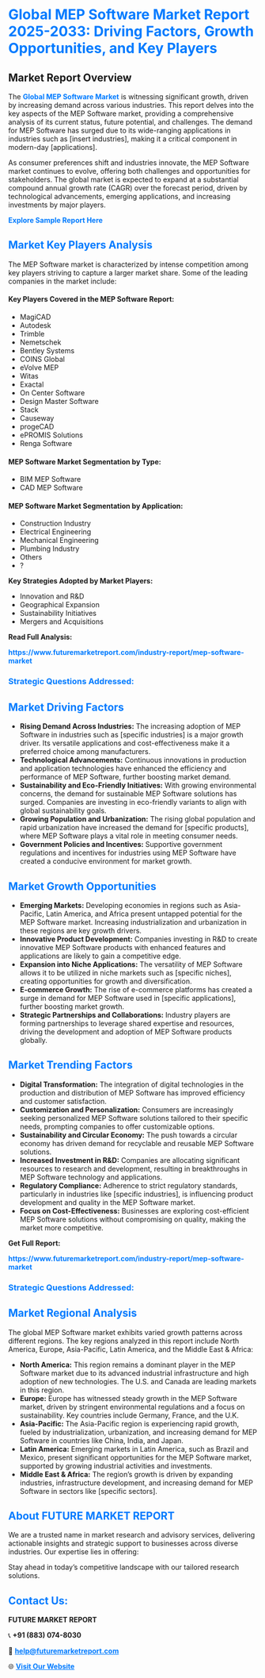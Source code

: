 <h1 style="color: #007BFF;">Global MEP Software Market Report 2025-2033: Driving Factors, Growth Opportunities, and Key Players</h1>

<section id="overview">
<h2>Market Report Overview</h2>
<p>The <a href="https://www.futuremarketreport.com/industry-report/mep-software-market" style="color: #007BFF; text-decoration: none;"><strong>Global MEP Software Market</strong></a> is witnessing significant growth, driven by increasing demand across various industries. This report delves into the key aspects of the MEP Software market, providing a comprehensive analysis of its current status, future potential, and challenges. The demand for MEP Software has surged due to its wide-ranging applications in industries such as [insert industries], making it a critical component in modern-day [applications].</p>
<p>As consumer preferences shift and industries innovate, the MEP Software market continues to evolve, offering both challenges and opportunities for stakeholders. The global market is expected to expand at a substantial compound annual growth rate (CAGR) over the forecast period, driven by technological advancements, emerging applications, and increasing investments by major players.</p>
</section>

<section id="overview">
<p><a href="https://www.futuremarketreport.com/request-sample/reportId=27388" style="color: #007BFF; text-decoration: none;"><strong>Explore Sample Report Here</strong></a></p>
</section>

<section id="key-players">
<h2 style="color: #007BFF;">Market Key Players Analysis</h2>
<p>The MEP Software market is characterized by intense competition among key players striving to capture a larger market share. Some of the leading companies in the market include:</p>
<h4>Key Players Covered in the MEP Software Report:</h4>
<ul><li>MagiCAD</li><li>Autodesk</li><li>Trimble</li><li>Nemetschek</li><li>Bentley Systems</li><li>COINS Global</li><li>eVolve MEP</li><li>Witas</li><li>Exactal</li><li>On Center Software</li><li>Design Master Software</li><li>Stack</li><li>Causeway</li><li>progeCAD</li><li>ePROMIS Solutions</li><li>Renga Software</li></ul>
<h4>MEP Software Market Segmentation by Type:</h4>
<ul><li>BIM MEP Software</li><li>CAD MEP Software</li></ul>

<h4>MEP Software Market Segmentation by Application:</h4>
<ul><li>Construction Industry</li><li>Electrical Engineering</li><li>Mechanical Engineering</li><li>Plumbing Industry</li><li>Others</li><li>?</li></ul>
<p><strong>Key Strategies Adopted by Market Players:</strong></p>
<ul>
<li>Innovation and R&D</li>
<li>Geographical Expansion</li>
<li>Sustainability Initiatives</li>
<li>Mergers and Acquisitions</li>
</ul>
</section>

<section>
<p><strong>Read Full Analysis: </strong></p><a href="https://www.futuremarketreport.com/industry-report/mep-software-market" style="color: #007BFF; text-decoration: none;"><strong>https://www.futuremarketreport.com/industry-report/mep-software-market</strong></a>
<h3 style="color: #007BFF;">Strategic Questions Addressed:</h3>
</section>

<section id="driving-factors">
<h2 style="color: #007BFF;">Market Driving Factors</h2>
<ul>
<li><strong>Rising Demand Across Industries:</strong> The increasing adoption of MEP Software in industries such as [specific industries] is a major growth driver. Its versatile applications and cost-effectiveness make it a preferred choice among manufacturers.</li>
<li><strong>Technological Advancements:</strong> Continuous innovations in production and application technologies have enhanced the efficiency and performance of MEP Software, further boosting market demand.</li>
<li><strong>Sustainability and Eco-Friendly Initiatives:</strong> With growing environmental concerns, the demand for sustainable MEP Software solutions has surged. Companies are investing in eco-friendly variants to align with global sustainability goals.</li>
<li><strong>Growing Population and Urbanization:</strong> The rising global population and rapid urbanization have increased the demand for [specific products], where MEP Software plays a vital role in meeting consumer needs.</li>
<li><strong>Government Policies and Incentives:</strong> Supportive government regulations and incentives for industries using MEP Software have created a conducive environment for market growth.</li>
</ul>
</section>

<section id="growth-opportunities">
<h2 style="color: #007BFF;">Market Growth Opportunities</h2>
<ul>
<li><strong>Emerging Markets:</strong> Developing economies in regions such as Asia-Pacific, Latin America, and Africa present untapped potential for the MEP Software market. Increasing industrialization and urbanization in these regions are key growth drivers.</li>
<li><strong>Innovative Product Development:</strong> Companies investing in R&D to create innovative MEP Software products with enhanced features and applications are likely to gain a competitive edge.</li>
<li><strong>Expansion into Niche Applications:</strong> The versatility of MEP Software allows it to be utilized in niche markets such as [specific niches], creating opportunities for growth and diversification.</li>
<li><strong>E-commerce Growth:</strong> The rise of e-commerce platforms has created a surge in demand for MEP Software used in [specific applications], further boosting market growth.</li>
<li><strong>Strategic Partnerships and Collaborations:</strong> Industry players are forming partnerships to leverage shared expertise and resources, driving the development and adoption of MEP Software products globally.</li>
</ul>
</section>

<section id="trending-factors">
<h2 style="color: #007BFF;">Market Trending Factors</h2>
<ul>
<li><strong>Digital Transformation:</strong> The integration of digital technologies in the production and distribution of MEP Software has improved efficiency and customer satisfaction.</li>
<li><strong>Customization and Personalization:</strong> Consumers are increasingly seeking personalized MEP Software solutions tailored to their specific needs, prompting companies to offer customizable options.</li>
<li><strong>Sustainability and Circular Economy:</strong> The push towards a circular economy has driven demand for recyclable and reusable MEP Software solutions.</li>
<li><strong>Increased Investment in R&D:</strong> Companies are allocating significant resources to research and development, resulting in breakthroughs in MEP Software technology and applications.</li>
<li><strong>Regulatory Compliance:</strong> Adherence to strict regulatory standards, particularly in industries like [specific industries], is influencing product development and quality in the MEP Software market.</li>
<li><strong>Focus on Cost-Effectiveness:</strong> Businesses are exploring cost-efficient MEP Software solutions without compromising on quality, making the market more competitive.</li>
</ul>
</section>

<section>
<p><strong>Get Full Report: </strong></p><a href="https://www.futuremarketreport.com/industry-report/mep-software-market" style="color: #007BFF; text-decoration: none;"><strong>https://www.futuremarketreport.com/industry-report/mep-software-market</strong></a>
<h3 style="color: #007BFF;">Strategic Questions Addressed:</h3>
</section>


<section id="regional-analysis">
<h2 style="color: #007BFF;">Market Regional Analysis</h2>
<p>The global MEP Software market exhibits varied growth patterns across different regions. The key regions analyzed in this report include North America, Europe, Asia-Pacific, Latin America, and the Middle East & Africa:</p>
<ul>
<li><strong>North America:</strong> This region remains a dominant player in the MEP Software market due to its advanced industrial infrastructure and high adoption of new technologies. The U.S. and Canada are leading markets in this region.</li>
<li><strong>Europe:</strong> Europe has witnessed steady growth in the MEP Software market, driven by stringent environmental regulations and a focus on sustainability. Key countries include Germany, France, and the U.K.</li>
<li><strong>Asia-Pacific:</strong> The Asia-Pacific region is experiencing rapid growth, fueled by industrialization, urbanization, and increasing demand for MEP Software in countries like China, India, and Japan.</li>
<li><strong>Latin America:</strong> Emerging markets in Latin America, such as Brazil and Mexico, present significant opportunities for the MEP Software market, supported by growing industrial activities and investments.</li>
<li><strong>Middle East & Africa:</strong> The region’s growth is driven by expanding industries, infrastructure development, and increasing demand for MEP Software in sectors like [specific sectors].</li>
</ul>
</section>

<footer>
<h2 style="color: #007BFF;">About FUTURE MARKET REPORT</h2>
<p>We are a trusted name in market research and advisory services, delivering actionable insights and strategic support to businesses across diverse industries. Our expertise lies in offering:</p>

<p>Stay ahead in today’s competitive landscape with our tailored research solutions.</p>

<h2 style="color: #007BFF;">Contact Us:</h2>
<p><strong>FUTURE MARKET REPORT</strong></p>
<p>📞 <strong>+91 (883) 074-8030</strong></p>
<p>📧 <strong><a href="mailto:help@futuremarketreport.com" style="color: #007BFF;">help@futuremarketreport.com</a></strong></p>
<p>🌐 <strong><a href="https://www.futuremarketreport.com/" style="color: #007BFF;">Visit Our Website</a></strong></p>
</footer>